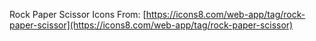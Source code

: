 Rock Paper Scissor Icons From:
[https://icons8.com/web-app/tag/rock-paper-scissor](https://icons8.com/web-app/tag/rock-paper-scissor)
